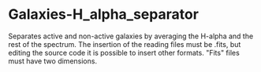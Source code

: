 # Galaxies-H_alpha_separator
Separates active and non-active galaxies by averaging the H-alpha and the rest of the spectrum. The insertion of the reading files must be .fits, but editing the source code it is possible to insert other formats. "Fits" files must have two dimensions.
